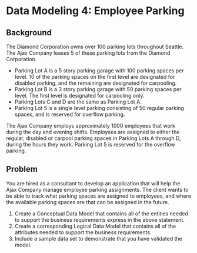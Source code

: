 # Data Modeling 4: Employee Parking

## Background

The Diamond Corporation owns over 100 parking lots throughout Seattle.  The Ajax Company leases 5 of these parking lots from the Diamond Corporation.

* Parking Lot A is a 5 story parking garage with 100 parking spaces per level.  10 of the parking spaces on the first level are designated for disabled parking, and the remaining are designated for carpooling.
* Parking Lot B is a 3 story parking garage with 50 parking spaces per level.  The first level is designated for carpooling only.
* Parking Lots C and D are the same as Parking Lot A.
* Parking Lot 5 is a single level parking consisting of 50 regular parking spaces, and is reserved for overflow parking.

The Ajax Company employs approximately 1000 employees that work during the day and evening shifts. Employees are assigned to either the regular, disabled or carpool parking spaces in Parking Lots A through D, during the hours they work. Parking Lot 5 is reserved for the overflow parking. 

## Problem

You are hired as a consultant to develop an application that will help the Ajax Company manage employee parking assignments. The client wants to be able to track what parking spaces are assigned to employees, and where the available parking spaces are that can be assigned in the future.

1. Create a Conceptual Data Model that contains all of the entities needed to support the business requirements express in the above statement.
2. Create a corresponding Logical Data Model that contains all of the attributes needed to support the business requirements.  
3. Include a sample data set to demonstrate that you have validated the model.